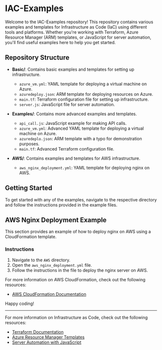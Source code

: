 # IAC-Examples

Welcome to the IAC-Examples repository! This repository contains various examples and templates for Infrastructure as Code (IaC) using different tools and platforms. Whether you're working with Terraform, Azure Resource Manager (ARM) templates, or JavaScript for server automation, you'll find useful examples here to help you get started.

## Repository Structure

- **Basic/**: Contains basic examples and templates for setting up infrastructure.
  - `azure_vm.yml`: YAML template for deploying a virtual machine on Azure.
  - `azuredeploy.json`: ARM template for deploying resources on Azure.
  - `main.tf`: Terraform configuration file for setting up infrastructure.
  - `server.js`: JavaScript file for server automation.

- **Examples/**: Contains more advanced examples and templates.
  - `api_call.js`: JavaScript example for making API calls.
  - `azure_vm.yml`: Advanced YAML template for deploying a virtual machine on Azure.
  - `azuredeplo.json`: ARM template with a typo for demonstration purposes.
  - `main.tf`: Advanced Terraform configuration file.

- **AWS/**: Contains examples and templates for AWS infrastructure.
  - `aws_nginx_deployment.yml`: YAML template for deploying nginx on AWS.

## Getting Started

To get started with any of the examples, navigate to the respective directory and follow the instructions provided in the example files.

## AWS Nginx Deployment Example

This section provides an example of how to deploy nginx on AWS using a CloudFormation template.

### Instructions

1. Navigate to the `AWS` directory.
2. Open the `aws_nginx_deployment.yml` file.
3. Follow the instructions in the file to deploy the nginx server on AWS.

For more information on AWS CloudFormation, check out the following resources:
- [AWS CloudFormation Documentation](https://docs.aws.amazon.com/AWSCloudFormation/latest/UserGuide/Welcome.html)

Happy coding!

---

For more information on Infrastructure as Code, check out the following resources:
- [Terraform Documentation](https://www.terraform.io/docs/)
- [Azure Resource Manager Templates](https://docs.microsoft.com/en-us/azure/azure-resource-manager/templates/overview)
- [Server Automation with JavaScript](https://nodejs.org/en/docs/guides/)

